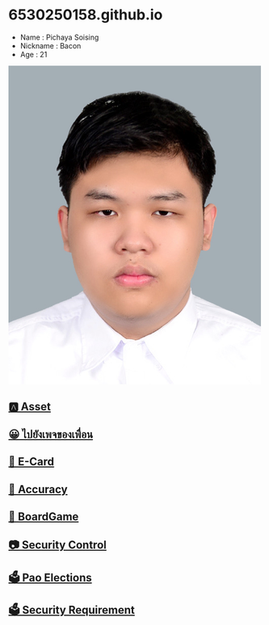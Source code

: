 # 6530250158.github.io
  - Name : Pichaya Soising
  - Nickname : Bacon
  - Age : 21

![Github streak,](Img/01.jpg)


## [🅰️ Asset](asset.md)

## [😀 ไปยังเพจของเพื่อน](https://1dev04.github.io)

## [🎄 E-Card](e_card.md)

## [🤖 Accuracy](accuracy.md) 

## [🎲 BoardGame](board-game.md) 

## [📷 Security Control](security-control.md)

## [🗳️ Pao Elections](pao-elections.md)

## [🗳️ Security Requirement](security-requirement.md)
